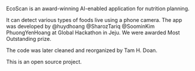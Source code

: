 EcoScan is an award-winning AI-enabled application for nutrition planning.

It can detect various types of foods live using a phone camera. The app was developed by @huydhoang @SharozTariq @SoominKim PhuongYenHoang at Global Hackathon in Jeju. We were awarded Most Outstanding prize.

The code was later cleaned and reorganized by Tam H. Doan.

This is an open source project.
